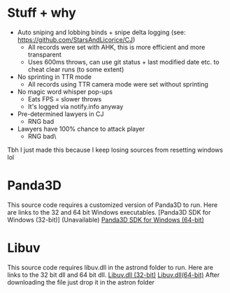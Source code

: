 # Stuff + why
- Auto sniping and lobbing binds + snipe delta logging (see: https://github.com/StarsAndLicorice/CJ)
    - All records were set with AHK, this is more efficient and more transparent
    - Uses 600ms throws, can use git status + last modified date etc. to cheat clear runs (to some extent)
- No sprinting in TTR mode
    - All records using TTR camera mode were set without sprinting
- No magic word whisper pop-ups
    - Eats FPS = slower throws
    - It's logged via notify.info anyway
- Pre-determined lawyers in CJ
    - RNG bad
- Lawyers have 100% chance to attack player
    - RNG bad\

Tbh I just made this because I keep losing sources from resetting windows lol

# Panda3D
This source code requires a customized version of Panda3D to run. Here are links to the 32 and 64 bit Windows executables.
[Panda3D SDK for Windows (32-bit)] (Unavailable)
[Panda3D SDK for Windows (64-bit)](https://drive.google.com/file/d/1GIU2yhzY2bkOVUXsncH0rtBFiitMLXOk/view)


# Libuv 
This source code requires libuv.dll in the astrond folder to run. Here are links to the 32 bit dll and 64 bit dll.
[Libuv.dll (32-bit)](https://cdn.discordapp.com/attachments/638485243560460309/640339222682664973/libuv.dll)
[Libuv.dll(64-bit)](https://cdn.discordapp.com/attachments/638485243560460309/640339153346887696/libuv.dll)
After downloading the file just drop it in the astron folder
